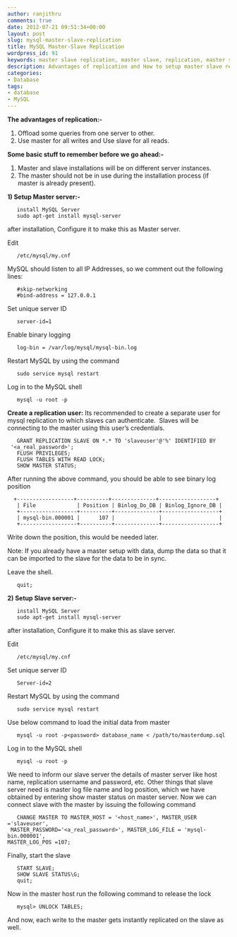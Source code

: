 ```yaml
---
author: ranjithru
comments: true
date: 2012-07-21 09:51:34+00:00
layout: post
slug: mysql-master-slave-replication
title: MySQL Master-Slave Replication
wordpress_id: 91
keywords: master slave replication, master slave, replication, master server, slave server, mysql
description: Advantages of replication and How to setup master slave replication in mysql
categories:
- Database
tags:
- database
- MySQL
---
```




**The advantages of replication:-**
1) Offload some queries from one server to other.
2) Use master for all writes and Use slave for all reads.

**Some basic stuff to remember before we go ahead:-**
1. Master and slave installations will be on different server instances.
2. The master should not be in use during the installation process (if master is already present).
<!--more-->
**1) Setup Master server:-**

    
       install MySQL Server
       sudo apt-get install mysql-server


after installation, Configure it to make this as Master server.

Edit

    
       /etc/mysql/my.cnf


MySQL should listen to all IP Addresses, so we comment out the following lines:

    
       #skip-networking
       #bind-address = 127.0.0.1


Set unique server ID

    
       server-id=1


Enable binary logging

    
       log-bin = /var/log/mysql/mysql-bin.log


Restart MySQL by using the command

    
       sudo service mysql restart


Log in to the MySQL shell

    
       mysql -u root -p


**Create a replication user:**
Its recommended to create a separate user for mysql replication to which slaves can authenticate.  Slaves will be connecting to the master using this user’s credentials.

    
       GRANT REPLICATION SLAVE ON *.* TO 'slaveuser'@'%' IDENTIFIED BY   
     '<a_real_password>';
       FLUSH PRIVILEGES;
       FLUSH TABLES WITH READ LOCK;
       SHOW MASTER STATUS;


After running the above command, you should be able to see binary log position

    
      +------------------+----------+--------------+------------------+
       | File             | Position | Binlog_Do_DB | Binlog_Ignore_DB |
       +------------------+----------+--------------+------------------+
       | mysql-bin.000001 |      107 |              |                  |
       +------------------+----------+--------------+------------------+


Write down the position, this would be needed later.

Note: If you already have a master setup with data, dump the data so that it can be imported to the slave for the data to be in sync.

Leave the shell.

    
       quit;


**2) Setup Slave server:-**

    
       install MySQL Server
       sudo apt-get install mysql-server


after installation, Configure it to make this as slave server.

Edit

    
       /etc/mysql/my.cnf


Set unique server ID

    
       Server-id=2


Restart MySQL by using the command

    
       sudo service mysql restart


Use below command to load the initial data from master

    
       mysql -u root -p<password> database_name < /path/to/masterdump.sql


Log in to the MySQL shell

    
       mysql -u root -p


We need to inform our slave server the details of master server like host name, replication username and password, etc. Other things that slave server need is master log file name and log position, which we have obtained by entering show master status on master server. Now we can connect slave with the master by issuing the following command

    
       CHANGE MASTER TO MASTER_HOST = '<host_name>', MASTER_USER ='slaveuser', 
     MASTER_PASSWORD='<a_real_password>', MASTER_LOG_FILE = 'mysql-bin.000001', 
    MASTER_LOG_POS =107;


Finally, start the slave

    
       START SLAVE;
       SHOW SLAVE STATUS\G; 
       quit;


Now in the master host run the following command to release the lock

    
       mysql> UNLOCK TABLES;


And now, each write to the master gets instantly replicated on the slave as well.


